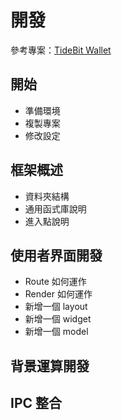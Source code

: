 # 開發
參考專案：[TideBit Wallet](https://github.com/BOLT-Protocol/TideBitWallet)

## 開始
- 準備環境
- 複製專案
- 修改設定

## 框架概述
- 資料夾結構
- 通用函式庫說明
- 進入點說明

## 使用者界面開發
- Route 如何運作
- Render 如何運作
- 新增一個 layout
- 新增一個 widget
- 新增一個 model

## 背景運算開發

## IPC 整合
